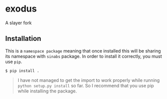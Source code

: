 exodus
=============

A slayer fork


Installation
------------

This is a `namespace package` meaning that once installed this will be sharing its namespace with `sinabs` package.
In order to install it correctly, you must use `pip`.

```
$ pip install . 
```


> I have not managed to get the import to work properly while running
`python setup.py install` so far. So I recommend that you use pip while installing the package.
